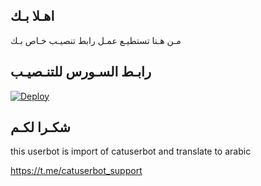 ## اهـلا بـك
مـن هـنا تستطيـع عمـل رابط تنصيـب خـاص بـك

## رابـط السـورس للتنـصيـب

[![Deploy](https://www.herokucdn.com/deploy/button.svg)](https://heroku.com/deploy?template=https:/aauiofv/aauiofv//jmthon)

## شكـرا لكـم 


this userbot is import of catuserbot and translate to arabic

https://t.me/catuserbot_support
